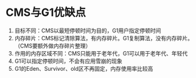 # CMS与G1优缺点

1. 目标不同：CMS以最短停顿时间为目的，G1用户指定停顿时间
2. 内存碎片：CMS标记清除算法，有内存碎片。G1复制算法，没有内存碎片。
   （CMS要额外做内存碎片整理）
3. 作用的内存区域不同：CMS只能用于老年代，G1可以用于老年代、年轻代
4. G1可以指定停顿时间，不会有应用雪崩的现象
5. G1的Eden、Survivor、old区不再固定，内存使用率比较高